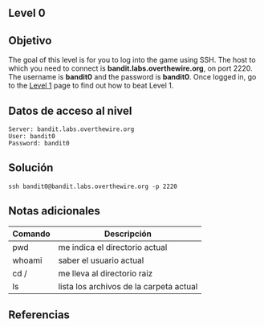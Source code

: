 ## Level 0

## Objetivo
The goal of this level is for you to log into the game using SSH. The host to which you need to connect is **bandit.labs.overthewire.org**, on port 2220. The username is **bandit0** and the password is **bandit0**. Once logged in, go to the [Level 1](https://overthewire.org/wargames/bandit/bandit1.html) page to find out how to beat Level 1.
## Datos de acceso al nivel
```
Server: bandit.labs.overthewire.org
User: bandit0
Password: bandit0
```
## Solución
```
ssh bandit0@bandit.labs.overthewire.org -p 2220
```
## Notas adicionales
| Comando | Descripción | 
|---------| ------------|
| pwd | me indica el directorio actual|
|whoami| saber el usuario actual|
| cd / | me lleva al directorio raiz|
| ls | lista los archivos de la carpeta actual|

## Referencias
